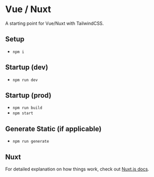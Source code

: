# Vue / Nuxt

A starting point for Vue/Nuxt with TailwindCSS.

## Setup

- `npm i`

## Startup (dev)

- `npm run dev`

## Startup (prod)

- `npm run build`
- `npm start`

## Generate Static (if applicable)

- `npm run generate`

## Nuxt

For detailed explanation on how things work, check out [Nuxt.js docs](https://nuxtjs.org).
